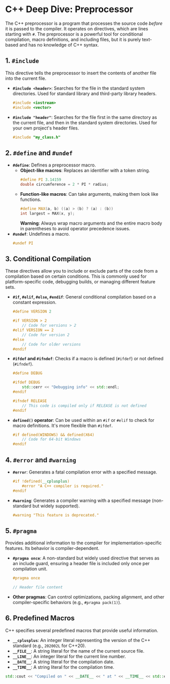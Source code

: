 # C++ Deep Dive: Preprocessor

The C++ preprocessor is a program that processes the source code *before* it is passed to the compiler. It operates on directives, which are lines starting with `#`. The preprocessor is a powerful tool for conditional compilation, macro definitions, and including files, but it is purely text-based and has no knowledge of C++ syntax.

## 1. `#include`

This directive tells the preprocessor to insert the contents of another file into the current file.

- **`#include <header>`**: Searches for the file in the standard system directories. Used for standard library and third-party library headers.
    ```cpp
    #include <iostream>
    #include <vector>
    ```
- **`#include "header"`**: Searches for the file first in the same directory as the current file, and then in the standard system directories. Used for your own project's header files.
    ```cpp
    #include "my_class.h"
    ```

## 2. `#define` and `#undef`

- **`#define`**: Defines a preprocessor macro.
    - **Object-like macros**: Replaces an identifier with a token string.
        ```cpp
        #define PI 3.14159
        double circumference = 2 * PI * radius;
        ```
    - **Function-like macros**: Can take arguments, making them look like functions.
        ```cpp
        #define MAX(a, b) ((a) > (b) ? (a) : (b))
        int largest = MAX(x, y);
        ```
        **Warning**: Always wrap macro arguments and the entire macro body in parentheses to avoid operator precedence issues.
- **`#undef`**: Undefines a macro.
    ```cpp
    #undef PI
    ```

## 3. Conditional Compilation

These directives allow you to include or exclude parts of the code from a compilation based on certain conditions. This is commonly used for platform-specific code, debugging builds, or managing different feature sets.

- **`#if`, `#elif`, `#else`, `#endif`**: General conditional compilation based on a constant expression.
    ```cpp
    #define VERSION 2

    #if VERSION > 2
        // Code for versions > 2
    #elif VERSION == 2
        // Code for version 2
    #else
        // Code for older versions
    #endif
    ```
- **`#ifdef` and `#ifndef`**: Checks if a macro is defined (`#ifdef`) or not defined (`#ifndef`).
    ```cpp
    #define DEBUG

    #ifdef DEBUG
        std::cerr << "Debugging info" << std::endl;
    #endif

    #ifndef RELEASE
        // This code is compiled only if RELEASE is not defined
    #endif
    ```
- **`defined()` operator**: Can be used within an `#if` or `#elif` to check for macro definitions. It's more flexible than `#ifdef`.
    ```cpp
    #if defined(WINDOWS) && defined(X64)
        // Code for 64-bit Windows
    #endif
    ```

## 4. `#error` and `#warning`

- **`#error`**: Generates a fatal compilation error with a specified message.
    ```cpp
    #if !defined(__cplusplus)
        #error "A C++ compiler is required."
    #endif
    ```
- **`#warning`**: Generates a compiler warning with a specified message (non-standard but widely supported).
    ```cpp
    #warning "This feature is deprecated."
    ```

## 5. `#pragma`

Provides additional information to the compiler for implementation-specific features. Its behavior is compiler-dependent.

- **`#pragma once`**: A non-standard but widely used directive that serves as an include guard, ensuring a header file is included only once per compilation unit.
    ```cpp
    #pragma once

    // Header file content
    ```
- **Other pragmas**: Can control optimizations, packing alignment, and other compiler-specific behaviors (e.g., `#pragma pack(1)`).

## 6. Predefined Macros

C++ specifies several predefined macros that provide useful information.

- **`__cplusplus`**: An integer literal representing the version of the C++ standard (e.g., `202002L` for C++20).
- **`__FILE__`**: A string literal for the name of the current source file.
- **`__LINE__`**: An integer literal for the current line number.
- **`__DATE__`**: A string literal for the compilation date.
- **`__TIME__`**: A string literal for the compilation time.

```cpp
std::cout << "Compiled on " << __DATE__ << " at " << __TIME__ << std::endl;
```
